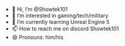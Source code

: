 - 👋 Hi, I’m @Showtek101
- 👀 I’m interested in gaming/tech/military
- 🌱 I’m currently learning Unreal Engine 5
- 📫 How to reach me on discord Showtek101
- 😄 Pronouns: him/his


<!---
Showtek101/Showtek101 is a ✨ special ✨ repository because its `README.md` (this file) appears on your GitHub profile.
You can click the Preview link to take a look at your changes.
--->
